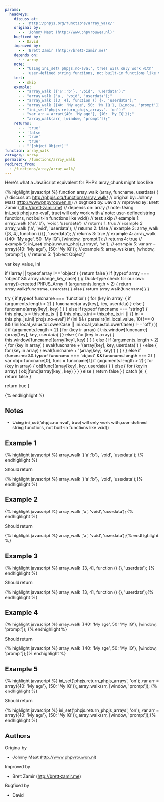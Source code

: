 ```yaml
---
params:
  headKeys:
    discuss at:
      - - 'http://phpjs.org/functions/array_walk/'
    original by:
      - - 'Johnny Mast (http://www.phpvrouwen.nl)'
    bugfixed by:
      - - David
    improved by:
      - - 'Brett Zamir (http://brett-zamir.me)'
    depends on:
      - - array
    note:
      - - "Using ini_set('phpjs.no-eval', true) will only work with"
        - 'user-defined string functions, not built-in functions like void()'
    test:
      - - skip
    example:
      - - "array_walk ({'a':'b'}, 'void', 'userdata');"
      - - "array_walk ('a', 'void', 'userdata');"
      - - "array_walk ([3, 4], function () {}, 'userdata');"
      - - "array_walk ({40: 'My age', 50: 'My IQ'}, [window, 'prompt']);"
      - - "ini_set('phpjs.return_phpjs_arrays', 'on');"
        - "var arr = array({40: 'My age'}, {50: 'My IQ'});"
        - "array_walk(arr, [window, 'prompt']);"
    returns:
      - - 'true'
      - - 'false'
      - - 'true'
      - - 'true'
      - - "'[object Object]'"
function: array_walk
category: array
permalink: /functions/array_walk
redirect_from:
  - /functions/array/array_walk/
---
```


<!-- WARNING! This file is auto generated by `npm run web:inject`, do not edit by hand -->

Here's what a JavaScript equivalent for PHP’s array_chunk might look like

{% highlight javascript %}
function array_walk (array, funcname, userdata) {
  //  discuss at: http://phpjs.org/functions/array_walk/
  // original by: Johnny Mast (http://www.phpvrouwen.nl)
  // bugfixed by: David
  // improved by: Brett Zamir (http://brett-zamir.me)
  //  depends on: array
  //        note: Using ini_set('phpjs.no-eval', true) will only work with
  //        note: user-defined string functions, not built-in functions like void()
  //        test: skip
  //   example 1: array_walk ({'a':'b'}, 'void', 'userdata');
  //   returns 1: true
  //   example 2: array_walk ('a', 'void', 'userdata');
  //   returns 2: false
  //   example 3: array_walk ([3, 4], function () {}, 'userdata');
  //   returns 3: true
  //   example 4: array_walk ({40: 'My age', 50: 'My IQ'}, [window, 'prompt']);
  //   returns 4: true
  //   example 5: ini_set('phpjs.return_phpjs_arrays', 'on');
  //   example 5: var arr = array({40: 'My age'}, {50: 'My IQ'});
  //   example 5: array_walk(arr, [window, 'prompt']);
  //   returns 5: '[object Object]'

  var key, value, ini

  if (!array || typeof array !== 'object') {
    return false
  }
  if (typeof array === 'object' && array.change_key_case) {
    // Duck-type check for our own array()-created PHPJS_Array
    if (arguments.length > 2) {
      return array.walk(funcname, userdata)
    } else {
      return array.walk(funcname)
    }
  }

  try {
    if (typeof funcname === 'function') {
      for (key in array) {
        if (arguments.length > 2) {
          funcname(array[key], key, userdata)
        } else {
          funcname(array[key], key)
        }
      }
    } else if (typeof funcname === 'string') {
      this.php_js = this.php_js || {}
      this.php_js.ini = this.php_js.ini || {}
      ini = this.php_js.ini['phpjs.no-eval']
      if (ini && (
          parseInt(ini.local_value, 10) !== 0 && (!ini.local_value.toLowerCase || ini.local_value.toLowerCase() !==
            'off')
        )) {
        if (arguments.length > 2) {
          for (key in array) {
            this.window[funcname](array[key], key, userdata)
          }
        } else {
          for (key in array) {
            this.window[funcname](array[key], key)
          }
        }
      } else {
        if (arguments.length > 2) {
          for (key in array) {
            eval(funcname + '(array[key], key, userdata)')
          }
        } else {
          for (key in array) {
            eval(funcname + '(array[key], key)')
          }
        }
      }
    } else if (funcname && typeof funcname === 'object' && funcname.length === 2) {
      var obj = funcname[0],
        func = funcname[1]
      if (arguments.length > 2) {
        for (key in array) {
          obj[func](array[key], key, userdata)
        }
      } else {
        for (key in array) {
          obj[func](array[key], key)
        }
      }
    } else {
      return false
    }
  } catch (e) {
    return false
  }

  return true
}

{% endhighlight %}

## Notes
- Using ini_set('phpjs.no-eval', true) will only work with,user-defined string functions, not built-in functions like void()

## Example 1

{% highlight javascript %}
array_walk ({'a':'b'}, 'void', 'userdata');
{% endhighlight %}

Should return

{% highlight javascript %}
array_walk ({'a':'b'}, 'void', 'userdata');{% endhighlight %}

## Example 2

{% highlight javascript %}
array_walk ('a', 'void', 'userdata');
{% endhighlight %}

Should return

{% highlight javascript %}
array_walk ('a', 'void', 'userdata');{% endhighlight %}

## Example 3

{% highlight javascript %}
array_walk ([3, 4], function () {}, 'userdata');
{% endhighlight %}

Should return

{% highlight javascript %}
array_walk ([3, 4], function () {}, 'userdata');{% endhighlight %}

## Example 4

{% highlight javascript %}
array_walk ({40: 'My age', 50: 'My IQ'}, [window, 'prompt']);
{% endhighlight %}

Should return

{% highlight javascript %}
array_walk ({40: 'My age', 50: 'My IQ'}, [window, 'prompt']);{% endhighlight %}

## Example 5

{% highlight javascript %}
ini_set('phpjs.return_phpjs_arrays', 'on');,var arr = array({40: 'My age'}, {50: 'My IQ'});,array_walk(arr, [window, 'prompt']);
{% endhighlight %}

Should return

{% highlight javascript %}
ini_set('phpjs.return_phpjs_arrays', 'on');,var arr = array({40: 'My age'}, {50: 'My IQ'});,array_walk(arr, [window, 'prompt']);{% endhighlight %}


## Authors


Original by

- Johnny Mast (http://www.phpvrouwen.nl)


Improved by

- Brett Zamir (http://brett-zamir.me)


Bugfixed by

- David

